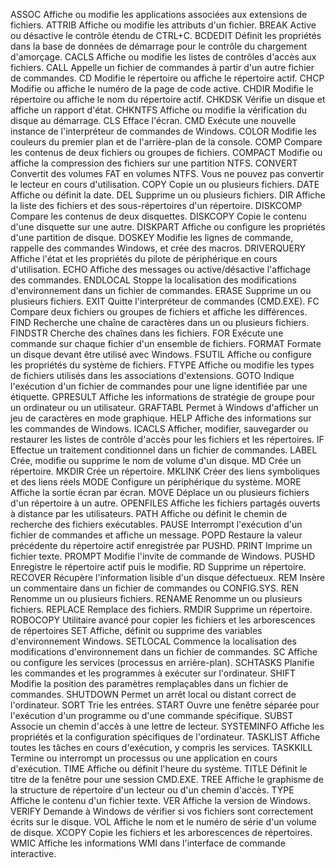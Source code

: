 ﻿ASSOC          Affiche ou modifie les applications associées aux extensions de
               fichiers.
ATTRIB         Affiche ou modifie les attributs d'un fichier.
BREAK          Active ou désactive le contrôle étendu de CTRL+C.
BCDEDIT        Définit les propriétés dans la base de données de démarrage pour
               le contrôle du chargement d'amorçage.
CACLS          Affiche ou modifie les listes de contrôles d'accès aux fichiers.
CALL           Appelle un fichier de commandes à partir d'un autre fichier de
               commandes.
CD             Modifie le répertoire ou affiche le répertoire actif.
CHCP           Modifie ou affiche le numéro de la page de code active.
CHDIR          Modifie le répertoire ou affiche le nom du répertoire actif.
CHKDSK         Vérifie un disque et affiche un rapport d'état.
CHKNTFS        Affiche ou modifie la vérification du disque au démarrage.
CLS            Efface l'écran.
CMD            Exécute une nouvelle instance de l'interpréteur de commandes de
               Windows.
COLOR          Modifie les couleurs du premier plan et de l'arrière-plan de la
               console.
COMP           Compare les contenus de deux fichiers ou groupes de fichiers.
COMPACT        Modifie ou affiche la compression des fichiers sur une
               partition NTFS.
CONVERT        Convertit des volumes FAT en volumes NTFS. Vous ne pouvez pas
               convertir le lecteur en cours d'utilisation.
COPY           Copie un ou plusieurs fichiers.
DATE           Affiche ou définit la date.
DEL            Supprime un ou plusieurs fichiers.
DIR            Affiche la liste des fichiers et des sous-répertoires d'un
               répertoire.
DISKCOMP       Compare les contenus de deux disquettes.
DISKCOPY       Copie le contenu d'une disquette sur une autre.
DISKPART       Affiche ou configure les propriétés d'une partition de disque.
DOSKEY         Modifie les lignes de commande, rappelle des commandes Windows,
               et crée des macros.
DRIVERQUERY    Affiche l'état et les propriétés du pilote de périphérique en
               cours d'utilisation.
ECHO           Affiche des messages ou active/désactive l'affichage des
               commandes.
ENDLOCAL       Stoppe la localisation des modifications d'environnement dans
               un fichier de commandes.
ERASE          Supprime un ou plusieurs fichiers.
EXIT           Quitte l'interpréteur de commandes (CMD.EXE).
FC             Compare deux fichiers ou groupes de fichiers et affiche
               les différences.
FIND           Recherche une chaîne de caractères dans un ou plusieurs
               fichiers.
FINDSTR        Cherche des chaînes dans les fichiers.
FOR            Exécute une commande sur chaque fichier d'un ensemble de
               fichiers.
FORMAT         Formate un disque devant être utilisé avec Windows.
FSUTIL         Affiche ou configure les propriétés du système de fichiers.
FTYPE          Affiche ou modifie les types de fichiers utilisés dans les
               associations d'extensions.
GOTO           Indique l'exécution d'un fichier de commandes pour une ligne
               identifiée par une étiquette.
GPRESULT       Affiche les informations de stratégie de groupe pour un
               ordinateur ou un utilisateur.
GRAFTABL       Permet à Windows d'afficher un jeu de caractères en
               mode graphique.
HELP           Affiche des informations sur les commandes de Windows.
ICACLS         Afficher, modifier, sauvegarder ou restaurer les listes de
               contrôle d'accès pour les fichiers et les répertoires.
IF             Effectue un traitement conditionnel dans un fichier de
               commandes.
LABEL          Crée, modifie ou supprime le nom de volume d'un disque.
MD             Crée un répertoire.
MKDIR          Crée un répertoire.
MKLINK         Créer des liens symboliques et des liens réels
MODE           Configure un périphérique du système.
MORE           Affiche la sortie écran par écran.
MOVE           Déplace un ou plusieurs fichiers d'un répertoire
               à un autre.
OPENFILES      Affiche les fichiers partagés ouverts à distance par les
               utilisateurs.
PATH           Affiche ou définit le chemin de recherche des fichiers
               exécutables.
PAUSE          Interrompt l'exécution d'un fichier de commandes et affiche un
               message.
POPD           Restaure la valeur précédente du répertoire actif enregistrée
               par PUSHD.
PRINT          Imprime un fichier texte.
PROMPT         Modifie l'invite de commande de Windows.
PUSHD          Enregistre le répertoire actif puis le modifie.
RD             Supprime un répertoire.
RECOVER        Récupère l'information lisible d'un disque défectueux.
REM            Insère un commentaire dans un fichier de commandes ou
               CONFIG.SYS.
REN            Renomme un ou plusieurs fichiers.
RENAME         Renomme un ou plusieurs fichiers.
REPLACE        Remplace des fichiers.
RMDIR          Supprime un répertoire.
ROBOCOPY       Utilitaire avancé pour copier les fichiers et les
               arborescences de répertoires
SET            Affiche, définit ou supprime des variables d'environnement
               Windows.
SETLOCAL       Commence la localisation des modifications d'environnement dans
               un fichier de commandes.
SC             Affiche ou configure les services (processus en arrière-plan).
SCHTASKS       Planifie les commandes et les programmes à exécuter sur
               l'ordinateur.
SHIFT          Modifie la position des paramètres remplaçables dans un fichier
               de commandes.
SHUTDOWN       Permet un arrêt local ou distant correct de l'ordinateur.
SORT           Trie les entrées.
START          Ouvre une fenêtre séparée pour l'exécution d'un programme ou
               d'une commande spécifique.
SUBST          Associe un chemin d'accès à une lettre de lecteur.
SYSTEMINFO     Affiche les propriétés et la configuration spécifiques de
               l'ordinateur.
TASKLIST       Affiche toutes les tâches en cours d'exécution, y compris les
               services.
TASKKILL       Termine ou interrompt un processus ou une application en cours
               d'exécution.
TIME           Affiche ou définit l'heure du système.
TITLE          Définit le titre de la fenêtre pour une session CMD.EXE.
TREE           Affiche le graphisme de la structure de répertoire d'un lecteur
               ou d'un chemin d'accès.
TYPE           Affiche le contenu d'un fichier texte.
VER            Affiche la version de Windows.
VERIFY         Demande à Windows de vérifier si vos fichiers sont
               correctement écrits sur le disque.
VOL            Affiche le nom et le numéro de série d'un volume de disque.
XCOPY          Copie les fichiers et les arborescences de répertoires.
WMIC           Affiche les informations WMI dans l'interface de commande
               interactive.
